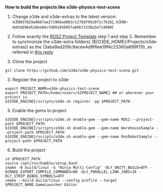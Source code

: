 **How to build the projects like o3de-physics-test-scene**
1. Change o3de and o3de-extras to the latest version: o3de(`f829a0687ae271966ad063c1278df9928f2c7b2b`), o3de-extra(`964526be84c7d89184995fa60b72338a3e714090`)
2. Follow exactly the [ROS2 Project Template](https://github.com/o3de/o3de-extras/tree/development/Templates/Ros2ProjectTemplate) step 1 and step 2. Remember to synchronize the o3de-extra folders( (${O3DE_HOME}/Projects/o3de-extras)) as the (3aba9ad206c9acee4d9f6ee19f4c23360a899f79), as referred in [this reply](https://github.com/o3de/o3de-extras/issues/121#issuecomment-1428064276)

3. Clone the project
```
git clone https://github.com/o3de/o3de-physics-test-scene.git
```
3. Register the project to o3de
```
export PROJECT_NAME=o3de-physics-test-scene
export PROJECT_PATH=/home/<user>/${PROJECT_NAME} ## or wherever your project is 
${O3DE_ENGINE}/scripts/o3de.sh register -pp $PROJECT_PATH
```
5. Enable the gems to project
```
${O3DE_ENGINE}/scripts/o3de.sh enable-gem --gem-name ROS2 --project-path $PROJECT_PATH
${O3DE_ENGINE}/scripts/o3de.sh enable-gem --gem-name WarehouseSample --project-path $PROJECT_PATH
${O3DE_ENGINE}/scripts/o3de.sh enable-gem --gem-name RosRobotSample --project-path $PROJECT_PATH
```
6. Build the project
```
cd $PROJECT_PATH
source /opt/ros/humble/setup.bash
cmake -B build/linux -G "Ninja Multi-Config" -DLY_UNITY_BUILD=OFF -DCMAKE_EXPORT_COMPILE_COMMANDS=ON -DLY_PARALLEL_LINK_JOBS=16 -DLY_STRIP_DEBUG_SYMBOLS=OFF
cmake --build build/linux --config profile --target $PROJECT_NAME.GameLauncher Editor
```

